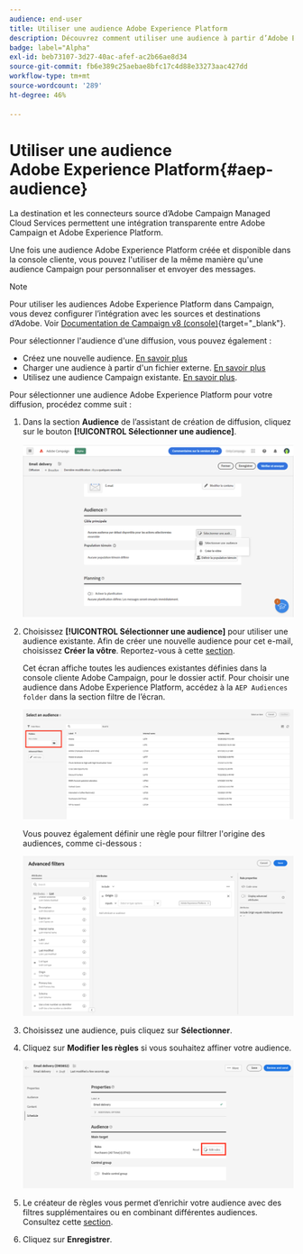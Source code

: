 ```yaml
---
audience: end-user
title: Utiliser une audience Adobe Experience Platform
description: Découvrez comment utiliser une audience à partir d’Adobe Experience Platform.
badge: label="Alpha"
exl-id: beb73107-3d27-40ac-afef-ac2b66ae8d34
source-git-commit: fb6e389c25aebae8bfc17c4d88e33273aac427dd
workflow-type: tm+mt
source-wordcount: '289'
ht-degree: 46%

---
```


# Utiliser une audience Adobe Experience Platform{#aep-audience}

La destination et les connecteurs source d’Adobe Campaign Managed Cloud Services permettent une intégration transparente entre Adobe Campaign et Adobe Experience Platform.

Une fois une audience Adobe Experience Platform créée et disponible dans la console cliente, vous pouvez l&#39;utiliser de la même manière qu&#39;une audience Campaign pour personnaliser et envoyer des messages.

>[!NOTE]
>
>Pour utiliser les audiences Adobe Experience Platform dans Campaign, vous devez configurer l’intégration avec les sources et destinations d’Adobe. Voir [Documentation de Campaign v8 (console)](https://experienceleague.adobe.com/docs/campaign/campaign-v8/connect/ac-aep.html?lang=fr){target="_blank"}.


Pour sélectionner l&#39;audience d&#39;une diffusion, vous pouvez également :

* Créez une nouvelle audience. [En savoir plus](segment-builder.md)
* Charger une audience à partir d&#39;un fichier externe. [En savoir plus](file-audience.md)
* Utilisez une audience Campaign existante. [En savoir plus](add-audience.md).

Pour sélectionner une audience Adobe Experience Platform pour votre diffusion, procédez comme suit :

1. Dans la section **Audience** de l’assistant de création de diffusion, cliquez sur le bouton **[!UICONTROL Sélectionner une audience]**.

   ![](assets/create-audience.png)

1. Choisissez **[!UICONTROL Sélectionner une audience]** pour utiliser une audience existante. Afin de créer une nouvelle audience pour cet e-mail, choisissez **Créer la vôtre**. Reportez-vous à cette [section](segment-builder.md).

   Cet écran affiche toutes les audiences existantes définies dans la console cliente Adobe Campaign, pour le dossier actif. Pour choisir une audience dans Adobe Experience Platform, accédez à la `AEP Audiences folder` dans la section filtre de l’écran.

   ![](assets/select-audience-folder.png)

   Vous pouvez également définir une règle pour filtrer l&#39;origine des audiences, comme ci-dessous :

   ![](assets/filter-on-aep-audience.png)

1. Choisissez une audience, puis cliquez sur **Sélectionner**.

1. Cliquez sur **Modifier les règles** si vous souhaitez affiner votre audience.

   ![](assets/refine-audience.png)

1. Le créateur de règles vous permet d’enrichir votre audience avec des filtres supplémentaires ou en combinant différentes audiences. Consultez cette [section](segment-builder.md).

1. Cliquez sur **Enregistrer**.


